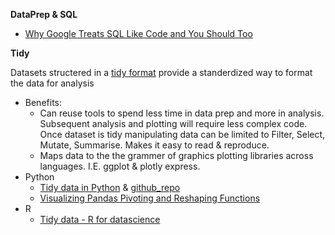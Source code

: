 **DataPrep & SQL**
  * [Why Google Treats SQL Like Code and You Should Too](https://blog.devgenius.io/why-google-treats-sql-like-code-and-you-should-too-53f97925037e)
 
**Tidy**

Datasets structered in a [tidy format](http://vita.had.co.nz/papers/tidy-data.pdf) provide a standerdized way to format the data for analysis 

 * Benefits: 
     * Can reuse tools to spend less time in data prep and more in analysis. Subsequent analysis and plotting will require less complex code.  Once dataset is tidy manipulating data can be limited to Filter, Select, Mutate, Summarise. Makes it easy to read & reproduce.
     * Maps data to the the grammer of graphics plotting libraries across languages. I.E. ggplot & plotly express. 
 * Python
     * [Tidy data in Python](http://www.jeannicholashould.com/tidy-data-in-python.html) & [github_repo](https://github.com/nickhould/tidy-data-python)
     * [Visualizing Pandas Pivoting and Reshaping Functions](http://jalammar.github.io/visualizing-pandas-pivoting-and-reshaping/)
  * R
    * [Tidy data - R for datascience](https://r4ds.had.co.nz/tidy-data.html)
